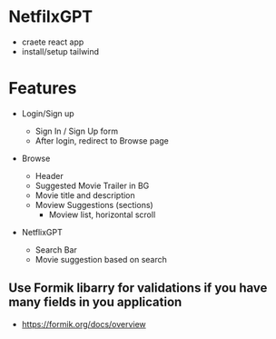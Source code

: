 # NetfilxGPT
- craete react app
- install/setup tailwind


# Features

- Login/Sign up
  - Sign In / Sign Up form
  - After login, redirect to Browse page
 
- Browse
  - Header
  - Suggested Movie Trailer in BG
  - Movie title and description
  - Moview Suggestions (sections)
    - Moview list, horizontal scroll
- NetflixGPT
  - Search Bar
  - Movie suggestion based on search

 ##  Use Formik libarry for validations if you have many fields in you application
  - https://formik.org/docs/overview
